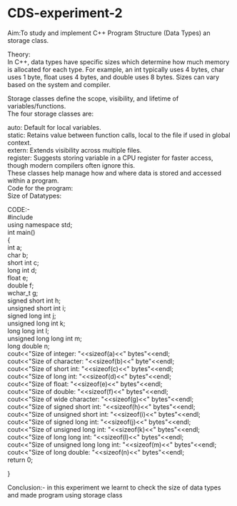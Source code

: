 # CDS-experiment-2
Aim:To study and implement C++ Program Structure (Data Types) an storage class.<br>

Theory:<br>
In C++, data types have specific sizes which determine how much memory is allocated for each type. For example, an int typically uses 4 bytes, char uses 1 byte, float uses 4 bytes, and double uses 8 bytes. Sizes can vary based on the system and compiler.<br>

Storage classes define the scope, visibility, and lifetime of variables/functions. <br> The four storage classes are:<br>

auto: Default for local variables.<br>
static: Retains value between function calls, local to the file if used in global context.<br>
extern: Extends visibility across multiple files.<br>
register: Suggests storing variable in a CPU register for faster access, though modern compilers often ignore this.<br>
These classes help manage how and where data is stored and accessed within a program.<br>
Code for the program:<br>
Size of Datatypes:<br>

CODE:-<br>
#include <iostream><br>
using namespace std;<br>
int main()<br>
{<br>
    int a;<br>
    char b;<br>
    short int c;<br>
    long int d;<br>
    float e;<br>
    double f;<br>
    wchar_t g;<br>
    signed short int h;<br>
    unsigned short int i;<br>
    signed long int j;<br>
    unsigned long int k;<br>
    long long int l;<br>
    unsigned long long int m;<br>
    long double n;<br>
    cout<<"Size of integer: "<<sizeof(a)<<" bytes"<<endl;<br>
    cout<<"Size of character: "<<sizeof(b)<<" byte"<<endl;<br>
    cout<<"Size of short int: "<<sizeof(c)<<" bytes"<<endl;<br>
    cout<<"Size of long int: "<<sizeof(d)<<" bytes"<<endl;<br>
    cout<<"Size of float: "<<sizeof(e)<<" bytes"<<endl;<br>
    cout<<"Size of double: "<<sizeof(f)<<" bytes"<<endl;<br>
    cout<<"Size of wide character: "<<sizeof(g)<<" bytes"<<endl;<br>
    cout<<"Size of signed short int: "<<sizeof(h)<<" bytes"<<endl;<br>
    cout<<"Size of unsigned short int: "<<sizeof(i)<<" bytes"<<endl;<br>
    cout<<"Size of signed long int: "<<sizeof(j)<<" bytes"<<endl;<br>
    cout<<"Size of unsigned long int: "<<sizeof(k)<<" bytes"<<endl;<br>
    cout<<"Size of long long int: "<<sizeof(l)<<" bytes"<<endl;<br>
    cout<<"Size of unsigned long long int: "<<sizeof(m)<<" bytes"<<endl;<br>
    cout<<"Size of long double: "<<sizeof(n)<<" bytes"<<endl;<br>
    return 0;<br>

}<br>

Conclusion:- in this experiment we learnt to check the size of data types and made program using storage class
